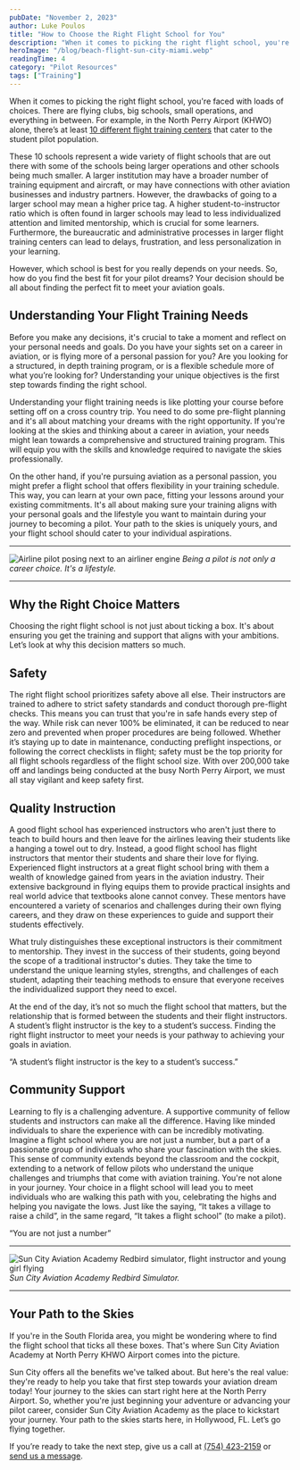 ```yaml
---
pubDate: "November 2, 2023"
author: Luke Poulos
title: "How to Choose the Right Flight School for You"
description: "When it comes to picking the right flight school, you're faced with loads of choices. There are flying clubs, big schools, small operations, and everything in between.  For example, in the North Perry Airport (KHWO) alone, there’s at least 10 different flight training centers that cater to the student pilot population.  "
heroImage: "/blog/beach-flight-sun-city-miami.webp"
readingTime: 4
category: "Pilot Resources"
tags: ["Training"]
---
```


When it comes to picking the right flight school, you're faced with loads of choices. There are flying clubs, big schools, small operations, and everything in between. For example, in the North Perry Airport (KHWO) alone, there’s at least [10 different flight training centers](https://www.broward.org/NorthPerryAirport/AboutUs/Pages/FlightSchools.aspx) that cater to the student pilot population.

These 10 schools represent a wide variety of flight schools that are out there with some of the schools being larger operations and other schools being much smaller. A larger institution may have a broader number of training equipment and aircraft, or may have connections with other aviation businesses and industry partners. However, the drawbacks of going to a larger school may mean a higher price tag. A higher student-to-instructor ratio which is often found in larger schools may lead to less individualized attention and limited mentorship, which is crucial for some learners. Furthermore, the bureaucratic and administrative processes in larger flight training centers can lead to delays, frustration, and less personalization in your learning.

However, which school is best for you really depends on your needs. So, how do you find the best fit for your pilot dreams? Your decision should be all about finding the perfect fit to meet your aviation goals.

## Understanding Your Flight Training Needs

Before you make any decisions, it's crucial to take a moment and reflect on your personal needs and goals. Do you have your sights set on a career in aviation, or is flying more of a personal passion for you? Are you looking for a structured, in depth training program, or is a flexible schedule more of what you’re looking for? Understanding your unique objectives is the first step towards finding the right school.

Understanding your flight training needs is like plotting your course before setting off on a cross country trip. You need to do some pre-flight planning and it's all about matching your dreams with the right opportunity. If you're looking at the skies and thinking about a career in aviation, your needs might lean towards a comprehensive and structured training program. This will equip you with the skills and knowledge required to navigate the skies professionally.

On the other hand, if you're pursuing aviation as a personal passion, you might prefer a flight school that offers flexibility in your training schedule. This way, you can learn at your own pace, fitting your lessons around your existing commitments. It's all about making sure your training aligns with your personal goals and the lifestyle you want to maintain during your journey to becoming a pilot. Your path to the skies is uniquely yours, and your flight school should cater to your individual aspirations.

---

![Airline pilot posing next to an airliner engine](/blog/mceclip0.jpg)
_Being a pilot is not only a career choice. It's a lifestyle._

---

## Why the Right Choice Matters

Choosing the right flight school is not just about ticking a box. It's about ensuring you get the training and support that aligns with your ambitions. Let’s look at why this decision matters so much.

## Safety

The right flight school prioritizes safety above all else. Their instructors are trained to adhere to strict safety standards and conduct thorough pre-flight checks. This means you can trust that you're in safe hands every step of the way. While risk can never 100% be eliminated, it can be reduced to near zero and prevented when proper procedures are being followed. Whether it’s staying up to date in maintenance, conducting preflight inspections, or following the correct checklists in flight; safety must be the top priority for all flight schools regardless of the flight school size. With over 200,000 take off and landings being conducted at the busy North Perry Airport, we must all stay vigilant and keep safety first.

## Quality Instruction

A good flight school has experienced instructors who aren't just there to teach to build hours and then leave for the airlines leaving their students like a hanging a towel out to dry. Instead, a good flight school has flight instructors that mentor their students and share their love for flying. Experienced flight instructors at a great flight school bring with them a wealth of knowledge gained from years in the aviation industry. Their extensive background in flying equips them to provide practical insights and real world advice that textbooks alone cannot convey. These mentors have encountered a variety of scenarios and challenges during their own flying careers, and they draw on these experiences to guide and support their students effectively.

What truly distinguishes these exceptional instructors is their commitment to mentorship. They invest in the success of their students, going beyond the scope of a traditional instructor's duties. They take the time to understand the unique learning styles, strengths, and challenges of each student, adapting their teaching methods to ensure that everyone receives the individualized support they need to excel.

At the end of the day, it’s not so much the flight school that matters, but the relationship that is formed between the students and their flight instructors. A student’s flight instructor is the key to a student’s success. Finding the right flight instructor to meet your needs is your pathway to achieving your goals in aviation.

“A student’s flight instructor is the key to a student’s success.”

## Community Support

Learning to fly is a challenging adventure. A supportive community of fellow students and instructors can make all the difference. Having like minded individuals to share the experience with can be incredibly motivating. Imagine a flight school where you are not just a number, but a part of a passionate group of individuals who share your fascination with the skies. This sense of community extends beyond the classroom and the cockpit, extending to a network of fellow pilots who understand the unique challenges and triumphs that come with aviation training. You're not alone in your journey. Your choice in a flight school will lead you to meet individuals who are walking this path with you, celebrating the highs and helping you navigate the lows. Just like the saying, “It takes a village to raise a child”, in the same regard, “It takes a flight school” (to make a pilot).

“You are not just a number”

---

![Sun City Aviation Academy Redbird simulator, flight instructor and young girl flying](/blog/mceclip1.jpg)
_Sun City Aviation Academy Redbird Simulator._

---

## Your Path to the Skies

If you're in the South Florida area, you might be wondering where to find the flight school that ticks all these boxes. That's where Sun City Aviation Academy at North Perry KHWO Airport comes into the picture.

Sun City offers all the benefits we've talked about. But here's the real value: they're ready to help you take that first step towards your aviation dream today! Your journey to the skies can start right here at the North Perry Airport. So, whether you're just beginning your adventure or advancing your pilot career, consider Sun City Aviation Academy as the place to kickstart your journey. Your path to the skies starts here, in Hollywood, FL. Let’s go flying together.

If you’re ready to take the next step, give us a call at [(754) 423-2159](tel:7544232159) or [send us a message](/contac).
